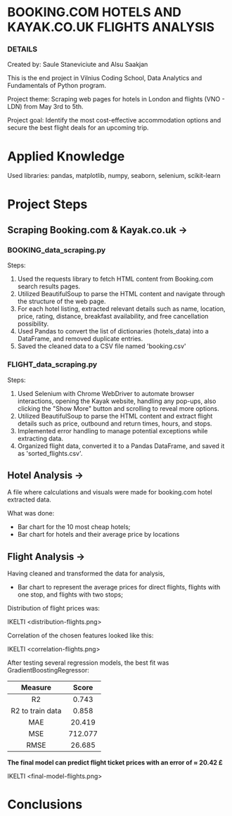 # BOOKING.COM HOTELS AND KAYAK.CO.UK FLIGHTS ANALYSIS

### DETAILS

Created by: Saule Staneviciute and Alsu Saakjan

This is the end project in Vilnius Coding School, Data Analytics and Fundamentals of Python program.

Project theme: Scraping web pages for hotels in London and flights (VNO - LDN) from May 3rd to 5th.

Project goal: Identify the most cost-effective accommodation options and secure the best flight deals for an upcoming trip.

# Applied Knowledge
Used libraries: pandas, matplotlib, numpy, seaborn, selenium, scikit-learn

# Project Steps

## Scraping Booking.com & Kayak.co.uk → 
### BOOKING_data_scraping.py

Steps:
1. Used the requests library to fetch HTML content from Booking.com search results pages.
2. Utilized BeautifulSoup to parse the HTML content and navigate through the structure of the web page.
3. For each hotel listing, extracted relevant details such as name, location, price, rating, distance, breakfast availability, and free cancellation possibility.
5. Used Pandas to convert the list of dictionaries (hotels_data) into a DataFrame, and removed duplicate entries.
6. Saved the cleaned data to a CSV file named 'booking.csv'


### FLIGHT_data_scraping.py

Steps:
1. Used Selenium with Chrome WebDriver to automate browser interactions, opening the Kayak website, handling any pop-ups, also clicking the "Show More" button and scrolling to reveal more options.
3. Utilized BeautifulSoup to parse the HTML content and extract flight details such as price, outbound and return times, hours, and stops.
4. Implemented error handling to manage potential exceptions while extracting data.
5. Organized flight data, converted it to a Pandas DataFrame, and saved it as 'sorted_flights.csv'.


## Hotel Analysis → 
A file where calculations and visuals were made for booking.com hotel extracted data.

What was done:
* Bar chart for the 10 most cheap hotels;
* Bar chart for hotels and their average price by locations


## Flight Analysis → 
Having cleaned and transformed the data for analysis,

* Bar chart to represent the average prices for direct flights, flights with one stop, and flights with two stops;

Distribution of flight prices was:

IKELTI <distribution-flights.png>

Correlation of the chosen features looked like this:

IKELTI <correlation-flights.png>

After testing several regression models, the best fit was GradientBoostingRegressor:

| Measure | Score |
|:---:|:---:|
| R2 | 0.743 |
| R2 to train data | 0.858 |
| MAE | 20.419 |
| MSE | 712.077 |
| RMSE | 26.685 |

**The final model can predict flight ticket prices with an error of  ≈ 20.42 £**

IKELTI <final-model-flights.png>

# Conclusions
